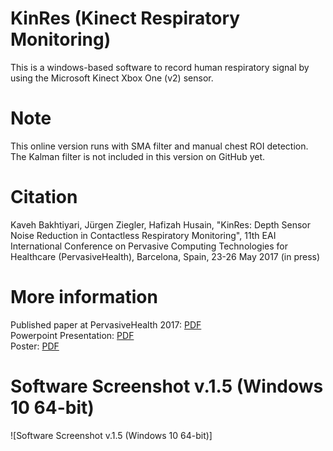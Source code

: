 # KinRes (Kinect Respiratory Monitoring)
This is a windows-based software to record human respiratory signal by using the Microsoft Kinect Xbox One (v2) sensor.

# Note
This online version runs with SMA filter and manual chest ROI detection. The Kalman filter is not included in this version on GitHub yet.

# Citation
Kaveh Bakhtiyari, Jürgen Ziegler, Hafizah Husain, "KinRes: Depth Sensor Noise Reduction in Contactless Respiratory Monitoring", 11th EAI International Conference on Pervasive Computing Technologies for Healthcare (PervasiveHealth), Barcelona, Spain, 23-26 May 2017 (in press)

# More information  
Published paper at PervasiveHealth 2017: [PDF](http://www.bakhtiyari.com)  
Powerpoint Presentation: [PDF](http://www.bakhtiyari.com)  
Poster: [PDF](http://www.bakhtiyari.com)  

# Software Screenshot v.1.5 (Windows 10 64-bit)  
![Software Screenshot v.1.5 (Windows 10 64-bit)]
